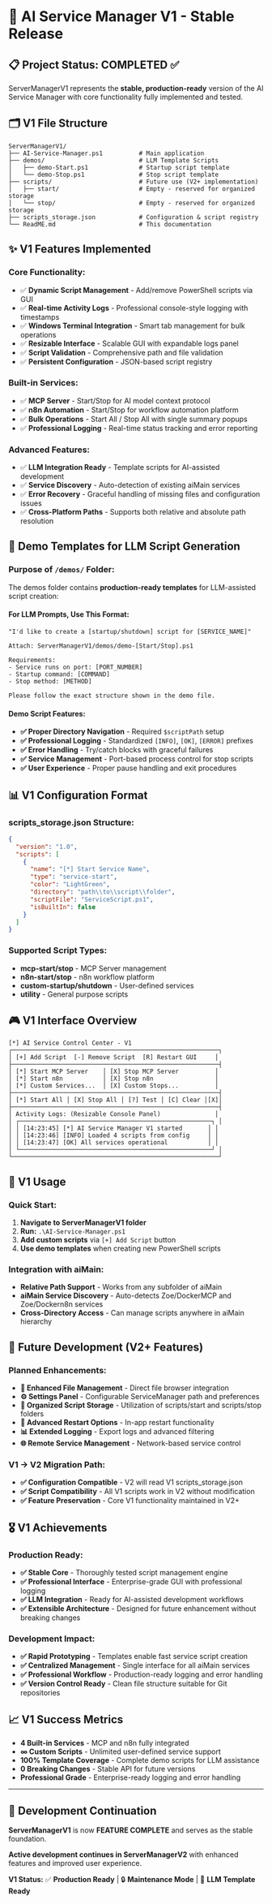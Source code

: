 # 🚀 AI Service Manager V1 - Stable Release

## 📋 **Project Status: COMPLETED ✅**

ServerManagerV1 represents the **stable, production-ready** version of the AI Service Manager with core functionality fully implemented and tested.

## 🗂️ **V1 File Structure**
```
ServerManagerV1/
├── AI-Service-Manager.ps1          # Main application
├── demos/                          # LLM Template Scripts
│   ├── demo-Start.ps1              # Startup script template
│   └── demo-Stop.ps1               # Stop script template  
├── scripts/                        # Future use (V2+ implementation)
│   ├── start/                      # Empty - reserved for organized storage
│   └── stop/                       # Empty - reserved for organized storage
├── scripts_storage.json            # Configuration & script registry
└── ReadME.md                       # This documentation
```

## ✨ **V1 Features Implemented**

### **Core Functionality:**
- ✅ **Dynamic Script Management** - Add/remove PowerShell scripts via GUI
- ✅ **Real-time Activity Logs** - Professional console-style logging with timestamps
- ✅ **Windows Terminal Integration** - Smart tab management for bulk operations
- ✅ **Resizable Interface** - Scalable GUI with expandable logs panel
- ✅ **Script Validation** - Comprehensive path and file validation
- ✅ **Persistent Configuration** - JSON-based script registry

### **Built-in Services:**
- ✅ **MCP Server** - Start/Stop for AI model context protocol
- ✅ **n8n Automation** - Start/Stop for workflow automation platform
- ✅ **Bulk Operations** - Start All / Stop All with single summary popups
- ✅ **Professional Logging** - Real-time status tracking and error reporting

### **Advanced Features:**
- ✅ **LLM Integration Ready** - Template scripts for AI-assisted development
- ✅ **Service Discovery** - Auto-detection of existing aiMain services
- ✅ **Error Recovery** - Graceful handling of missing files and configuration issues
- ✅ **Cross-Platform Paths** - Supports both relative and absolute path resolution

## 🎯 **Demo Templates for LLM Script Generation**

### **Purpose of `/demos/` Folder:**
The demos folder contains **production-ready templates** for LLM-assisted script creation:

#### **For LLM Prompts, Use This Format:**
```
"I'd like to create a [startup/shutdown] script for [SERVICE_NAME]"

Attach: ServerManagerV1/demos/demo-[Start/Stop].ps1

Requirements:
- Service runs on port: [PORT_NUMBER]
- Startup command: [COMMAND]
- Stop method: [METHOD]

Please follow the exact structure shown in the demo file.
```

#### **Demo Script Features:**
- **✅ Proper Directory Navigation** - Required `$scriptPath` setup
- **✅ Professional Logging** - Standardized `[INFO]`, `[OK]`, `[ERROR]` prefixes  
- **✅ Error Handling** - Try/catch blocks with graceful failures
- **✅ Service Management** - Port-based process control for stop scripts
- **✅ User Experience** - Proper pause handling and exit procedures

## 📊 **V1 Configuration Format**

### **scripts_storage.json Structure:**
```json
{
  "version": "1.0",
  "scripts": [
    {
      "name": "[*] Start Service Name",
      "type": "service-start", 
      "color": "LightGreen",
      "directory": "path\\to\\script\\folder",
      "scriptFile": "ServiceScript.ps1",
      "isBuiltIn": false
    }
  ]
}
```

### **Supported Script Types:**
- **mcp-start/stop** - MCP Server management
- **n8n-start/stop** - n8n workflow platform  
- **custom-startup/shutdown** - User-defined services
- **utility** - General purpose scripts

## 🎮 **V1 Interface Overview**
```
[*] AI Service Control Center - V1
┌─────────────────────────────────────────────────────────┐
│ [+] Add Script  [-] Remove Script  [R] Restart GUI     │
├─────────────────────────────────────────────────────────┤
│ [*] Start MCP Server    │ [X] Stop MCP Server          │
│ [*] Start n8n           │ [X] Stop n8n                 │
│ [*] Custom Services...  │ [X] Custom Stops...          │
├─────────────────────────────────────────────────────────┤
│ [*] Start All │ [X] Stop All │ [?] Test │ [C] Clear │[X]│
├─────────────────────────────────────────────────────────┤
│ Activity Logs: (Resizable Console Panel)               │
│ ┌─────────────────────────────────────────────────────┐ │
│ │ [14:23:45] [*] AI Service Manager V1 started       │ │
│ │ [14:23:46] [INFO] Loaded 4 scripts from config     │ │
│ │ [14:23:47] [OK] All services operational           │ │
│ └─────────────────────────────────────────────────────┘ │
└─────────────────────────────────────────────────────────┘
```

## 🚀 **V1 Usage**

### **Quick Start:**
1. **Navigate to ServerManagerV1 folder**
2. **Run:** `.\AI-Service-Manager.ps1`
3. **Add custom scripts** via `[+] Add Script` button
4. **Use demo templates** when creating new PowerShell scripts

### **Integration with aiMain:**
- **Relative Path Support** - Works from any subfolder of aiMain
- **aiMain Service Discovery** - Auto-detects Zoe/DockerMCP and Zoe/Dockern8n services
- **Cross-Directory Access** - Can manage scripts anywhere in aiMain hierarchy

## 🔮 **Future Development (V2+ Features)**

### **Planned Enhancements:**
- **🎯 Enhanced File Management** - Direct file browser integration
- **⚙️ Settings Panel** - Configurable ServiceManager path and preferences  
- **📁 Organized Script Storage** - Utilization of scripts/start and scripts/stop folders
- **🔄 Advanced Restart Options** - In-app restart functionality
- **📊 Extended Logging** - Export logs and advanced filtering
- **🌐 Remote Service Management** - Network-based service control

### **V1 → V2 Migration Path:**
- **✅ Configuration Compatible** - V2 will read V1 scripts_storage.json
- **✅ Script Compatibility** - All V1 scripts work in V2 without modification
- **✅ Feature Preservation** - Core V1 functionality maintained in V2+

## 🎖️ **V1 Achievements**

### **Production Ready:**
- **✅ Stable Core** - Thoroughly tested script management engine
- **✅ Professional Interface** - Enterprise-grade GUI with professional logging
- **✅ LLM Integration** - Ready for AI-assisted development workflows
- **✅ Extensible Architecture** - Designed for future enhancement without breaking changes

### **Development Impact:**
- **✅ Rapid Prototyping** - Templates enable fast service script creation
- **✅ Centralized Management** - Single interface for all aiMain services
- **✅ Professional Workflow** - Production-ready logging and error handling
- **✅ Version Control Ready** - Clean file structure suitable for Git repositories

## 📈 **V1 Success Metrics**

- **4 Built-in Services** - MCP and n8n fully integrated
- **∞ Custom Scripts** - Unlimited user-defined service support
- **100% Template Coverage** - Complete demo scripts for LLM assistance
- **0 Breaking Changes** - Stable API for future versions
- **Professional Grade** - Enterprise-ready logging and error handling

---

## 🔄 **Development Continuation**

**ServerManagerV1** is now **FEATURE COMPLETE** and serves as the stable foundation.

**Active development continues in ServerManagerV2** with enhanced features and improved user experience.

**V1 Status:** ✅ **Production Ready** | 🔒 **Maintenance Mode** | 🎯 **LLM Template Ready**